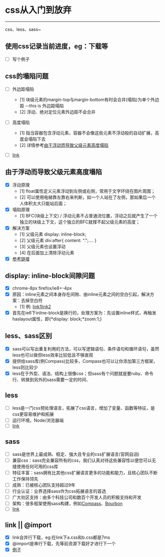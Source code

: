 # css从入门到放弃

-------
 css、less、sass~

## 使用css记录当前进度，eg：下载等
- [ ] 写个例子

## css的塌陷问题
- [ ] 外边距塌陷
	- [1] 块级元素的margin-top与margin-bottom有时会合并(塌陷)为单个外边距 --this is 外边距塌陷
	- [2] 浮动、绝对定位元素外边距不会合并
- [ ] 高度塌陷
	- [1] 指当容器包含浮动元素，容器不会像这些元素不浮动般的自动扩展，高度会塌陷下去
	- [2] 详情参考[由于浮动而导致父级元素高度塌陷](#由于浮动而导致父级元素高度塌陷)
- [ ] [link](./example/css-pro/marginSink.html) 


## 由于浮动而导致父级元素高度塌陷
- [x] 浮动原理
	- [1] float属性定义元素浮动到左侧或右侧，常用于文字环绕在图片周围；
	- [2] 可以使用电梯靠左靠右来判断，如一个人站在了左侧，那如果后一个人体积太大只能站后面；
- [x] 塌陷原理
	- [1] BFC(块级上下文) / 浮动元素不占普通流位置，浮动之后就产生了一个独立的块级上下文，这个独立的BFC就撑不起父级元素的高度；
- [x] 解决方案
	- [1] 父级元素 display: inline-block;
	- [2] 父级元素 div:after{ content: ".";.... }
	- [3] 父级元素也设置浮动
	- [4] 在后面加上清除浮动元素
- [x] [参考链接](https://www.zhihu.com/question/30938856)

## display: inline-block间隙问题
- [x] chrome-8px firefox/ie8+-4px
- [x] 原因：inline元素之间本身存在间隙、由inline元素之间的空白引起，解决方案：去掉空白符
	- [1] 例: <a href="">link1</a><!-- --><a href="">link2</a>
- [x] 首先在ie6下inline-block是换行的，处理方案为：先设置inline样式，再触发haslayout属性，即{*display: block;*zoom:1;}

## less、sass区别
- [x] sass可以写出重复利用的方法，可以写逻辑语句、条件语句和循环语句，虽然less也可以做但less效率比较低且不够直观
- [x] 提供给sass库(例Compass)比较多，Compass也可以让你添加第三方框架，less则比较少
- [x] less在于外型、语法、结构上很像css；但sass有个问题就是要ruby、命令行、转换到另外的sass需要一定的时间、

## less
- [ ] less是一门css预处理语言，拓展了css语言，增加了变量、函数等特征，是css更容易维护和拓展
- [ ] 运行环境，Node/浏览器端
- [ ] [link](http://lesscss.cn/)

## sass
- [ ] sass是世界上最成熟、稳定、强大且专业的css扩展语言(官网自诩)
- [ ] 兼容css：sass完全兼容所有的css，我们认真对待这些兼容性以便您可以无缝使用任何可用的css库
- [ ] 特征丰富：sass拥有比其他css扩展语言更多的功能和能力，且核心团队不断工作保持领先
- [ ] 成熟：已被核心团队支持超过9年
- [ ] 行业认证：业界选择sass作为css拓展语言的首选
- [ ] 广大社区支持：由多个科技公司和数百个开发人员的积极支持和开发
- [ ] 架构：很多框架使用sass构建，例如[Compass](http://compass-style.org/)、[Bourbon](http://bourbon.io/)
- [ ] [link](http://sass-lang.com/)

## link || @import
- [x] link会并行下载，eg:在link下a.css和b.css都是7ms
- [x] @import是串行下载，先等前资源下载好才进行下一个
- [x] [例子](./example/css-pro/linkOrImport.html)
